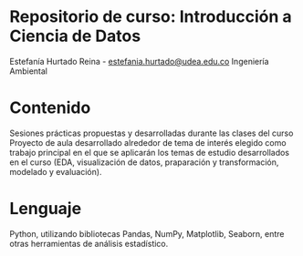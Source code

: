 # Repositorio de curso: Introducción a Ciencia de Datos
Estefanía Hurtado Reina - estefania.hurtado@udea.edu.co
Ingeniería Ambiental

# Contenido
Sesiones prácticas propuestas y desarrolladas durante las clases del curso
Proyecto de aula desarrollado alrededor de tema de interés elegido como trabajo principal en el que se aplicarán los temas de estudio desarrollados en el curso (EDA, visualización de datos, praparación y transformación, modelado y evaluación).

# Lenguaje
Python, utilizando bibliotecas Pandas, NumPy, Matplotlib, Seaborn, entre otras herramientas de análisis estadístico.
